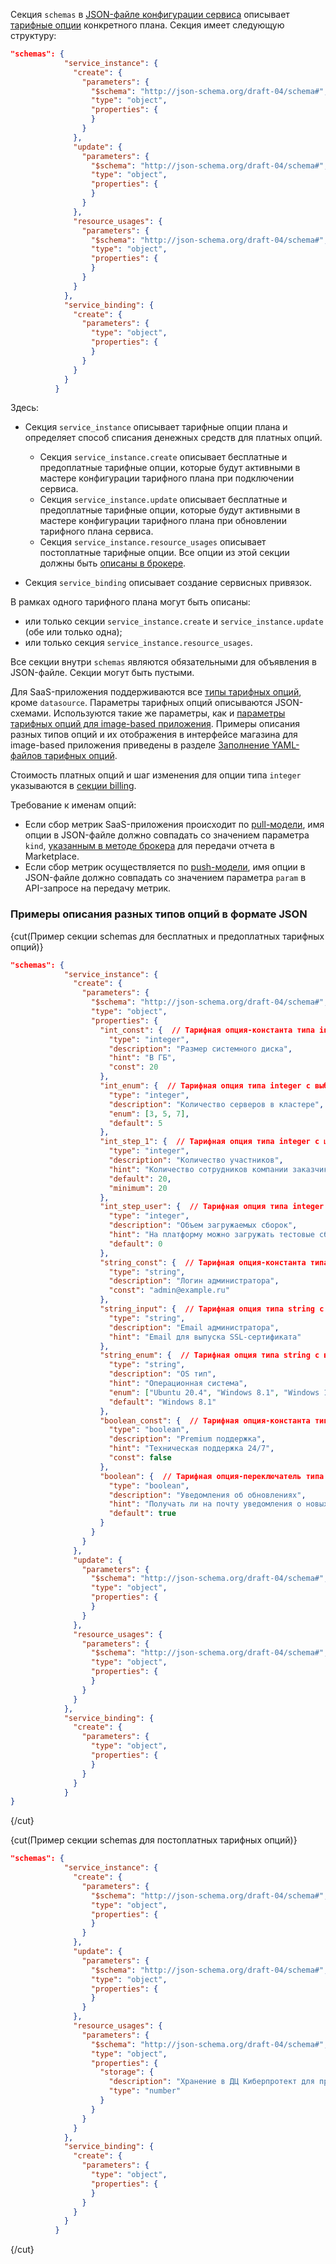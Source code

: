 Секция `schemas` в [JSON-файле конфигурации сервиса](../../../manage-saas-apps/saas-add#service_config) описывает [тарифные опции](/ru/tools-for-using-services/vendor-account/manage-apps/concepts/about#xaas_option_types) конкретного плана. Секция имеет следующую структуру:

```json
"schemas": {
            "service_instance": {
              "create": {
                "parameters": {
                  "$schema": "http://json-schema.org/draft-04/schema#",
                  "type": "object",
                  "properties": {
                  }
                }
              },
              "update": {
                "parameters": {
                  "$schema": "http://json-schema.org/draft-04/schema#",
                  "type": "object",
                  "properties": {
                  }
                }
              },
              "resource_usages": {
                "parameters": {
                  "$schema": "http://json-schema.org/draft-04/schema#",
                  "type": "object",
                  "properties": {
                  }
                }
              }
            },
            "service_binding": {
              "create": {
                "parameters": {
                  "type": "object",
                  "properties": {
                  }
                }
              }
            }
          }
```

Здесь:

* Секция `service_instance` описывает тарифные опции плана и определяет способ списания денежных средств для платных опций.

  * Секция `service_instance.create` описывает бесплатные и предоплатные тарифные опции, которые будут активными в мастере конфигурации тарифного плана при подключении сервиса.
  * Секция `service_instance.update` описывает бесплатные и предоплатные тарифные опции, которые будут активными в мастере конфигурации тарифного плана при обновлении тарифного плана сервиса.
  * Секция `service_instance.resource_usages` описывает постоплатные тарифные опции. Все опции из этой секции должны быть [описаны в брокере](../../../manage-saas-apps/saas-add#saas_broker).

* Секция `service_binding` описывает создание сервисных привязок.

<warn>

В рамках одного тарифного плана могут быть описаны:

* или только секции `service_instance.create` и `service_instance.update` (обе или только одна);
* или только секция `service_instance.resource_usages`.

</warn>

Все секции внутри `schemas` являются обязательными для объявления в JSON-файле. Секции могут быть пустыми.

Для SaaS-приложения поддерживаются все [типы тарифных опций](/ru/tools-for-using-services/vendor-account/manage-apps/concepts/about#xaas_option_types), кроме `datasource`. Параметры тарифных опций описываются JSON-схемами. Используются такие же параметры, как и [параметры тарифных опций для image-based приложения](/ru/tools-for-using-services/vendor-account/manage-apps/ibservice_add/ibservice_configure/iboption#iboption_schema). Примеры описания разных типов опций и их отображения в интерфейсе магазина для image-based приложения приведены в разделе [Заполнение YAML-файлов тарифных опций](/ru/tools-for-using-services/vendor-account/manage-apps/ibservice_add/ibservice_configure/ibopt_fill_in).

Стоимость платных опций и шаг изменения для опции типа `integer` указываются в [секции billing](../billing-section).

Требование к именам опций:

* Если сбор метрик SaaS-приложения происходит по [pull-модели](/ru/docs/tools-for-using-services/vendor-account/manage-apps/concepts/about#billing_pull), имя опции в JSON-файле должно совпадать co значением параметра `kind`, [указанным в методе брокера](../../../manage-saas-apps/saas-add#saas_broker) для передачи отчета в Marketplace.
* Если сбор метрик осуществляется по [push-модели](/ru/tools-for-using-services/vendor-account/manage-apps/concepts/about#billing_push), имя опции в JSON-файле должно совпадать co значением параметра `param` в API-запросе на передачу метрик.

### Примеры описания разных типов опций в формате JSON

{cut(Пример секции schemas для бесплатных и предоплатных тарифных опций)}

```json
"schemas": {
            "service_instance": {
              "create": {
                "parameters": {
                  "$schema": "http://json-schema.org/draft-04/schema#",
                  "type": "object",
                  "properties": {
                    "int_const": {  // Тарифная опция-константа типа integer
                      "type": "integer",
                      "description": "Размер системного диска",
                      "hint": "В ГБ",
                      "const": 20
                    },
                    "int_enum": {  // Тарифная опция типа integer с выбором значения из списка
                      "type": "integer",
                      "description": "Количество серверов в кластере",
                      "enum": [3, 5, 7],
                      "default": 5
                    },
                    "int_step_1": {  // Тарифная опция типа integer с шагом изменения 1
                      "type": "integer",
                      "description": "Количество участников",
                      "hint": "Количество сотрудников компании заказчика, которые могут использовать инфраструктуру тестирования и обрабатывать отчеты от тестировщиков VK Testers.",
                      "default": 20,
                      "minimum": 20
                    },
                    "int_step_user": {  // Тарифная опция типа integer с шагом изменения, заданным в секции billing
                      "type": "integer",
                      "description": "Объем загружаемых сборок",
                      "hint": "На платформу можно загружать тестовые сборки приложений для раздачи сотрудникам заказчика и тестировщикам VK Testers. Чем больше хранилище, тем больше версий ваших продуктов можно сохранять на платформе тестирования. Поддерживаемые платформы: iOS, Android, Windows, MacOS, Linux.",
                      "default": 0
                    },
                    "string_const": {  // Тарифная опция-константа типа string
                      "type": "string",
                      "description": "Логин администратора",
                      "const": "admin@example.ru"
                    },
                    "string_input": {  // Тарифная опция типа string с вводом значения
                      "type": "string",
                      "description": "Email администратора",
                      "hint": "Email для выпуска SSL-сертификата"
                    },
                    "string_enum": {  // Тарифная опция типа string с выбором значения из списка
                      "type": "string",
                      "description": "OS тип",
                      "hint": "Операционная система",
                      "enum": ["Ubuntu 20.4", "Windows 8.1", "Windows 10"],
                      "default": "Windows 8.1"
                    },
                    "boolean_const": {  // Тарифная опция-константа типа boolean
                      "type": "boolean",
                      "description": "Premium поддержка",
                      "hint": "Техническая поддержка 24/7",
                      "const": false
                    },
                    "boolean": {  // Тарифная опция-переключатель типа boolean
                      "type": "boolean",
                      "description": "Уведомления об обновлениях",
                      "hint": "Получать ли на почту уведомления о новых версиях сервиса.",
                      "default": true
                    }
                  }
                }
              },
              "update": {
                "parameters": {
                  "$schema": "http://json-schema.org/draft-04/schema#",
                  "type": "object",
                  "properties": {
                  }
                }
              },
              "resource_usages": {
                "parameters": {
                  "$schema": "http://json-schema.org/draft-04/schema#",
                  "type": "object",
                  "properties": {
                  }
                }
              }
            },
            "service_binding": {
              "create": {
                "parameters": {
                  "type": "object",
                  "properties": {
                  }
                }
              }
            }
}
```

{/cut}

{cut(Пример секции schemas для постоплатных тарифных опций)}

```json
"schemas": {
            "service_instance": {
              "create": {
                "parameters": {
                  "$schema": "http://json-schema.org/draft-04/schema#",
                  "type": "object",
                  "properties": {
                  }
                }
              },
              "update": {
                "parameters": {
                  "$schema": "http://json-schema.org/draft-04/schema#",
                  "type": "object",
                  "properties": {
                  }
                }
              },
              "resource_usages": {
                "parameters": {
                  "$schema": "http://json-schema.org/draft-04/schema#",
                  "type": "object",
                  "properties": {
                    "storage": {
                      "description": "Хранение в ДЦ Киберпротект для продуктов Бэкап Облачный",
                      "type": "number"
                    }
                  }
                }
              }
            },
            "service_binding": {
              "create": {
                "parameters": {
                  "type": "object",
                  "properties": {
                  }
                }
              }
            }
          }
```

{/cut}
